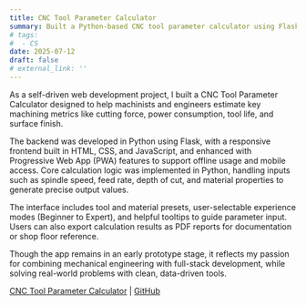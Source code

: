 ```yaml
---
title: CNC Tool Parameter Calculator
summary: Built a Python-based CNC tool parameter calculator using Flask, HTML, and PWA technologies to estimate force, power, and tool life for machining operations.
# tags:
#  - CS
date: 2025-07-12
draft: false
# external_link: ''
---
```


As a self-driven web development project, I built a CNC Tool Parameter Calculator designed to help machinists and engineers estimate key machining metrics like cutting force, power consumption, tool life, and surface finish.

The backend was developed in Python using Flask, with a responsive frontend built in HTML, CSS, and JavaScript, and enhanced with Progressive Web App (PWA) features to support offline usage and mobile access. Core calculation logic was implemented in Python, handling inputs such as spindle speed, feed rate, depth of cut, and material properties to generate precise output values.

The interface includes tool and material presets, user-selectable experience modes (Beginner to Expert), and helpful tooltips to guide parameter input. Users can also export calculation results as PDF reports for documentation or shop floor reference.

Though the app remains in an early prototype stage, it reflects my passion for combining mechanical engineering with full-stack development, while solving real-world problems with clean, data-driven tools.

[CNC Tool Parameter Calculator](https://cnc-tool-param-calc.onrender.com/) | [GitHub](https://github.com/Steelbot2803/cnc_tool_param_calc)